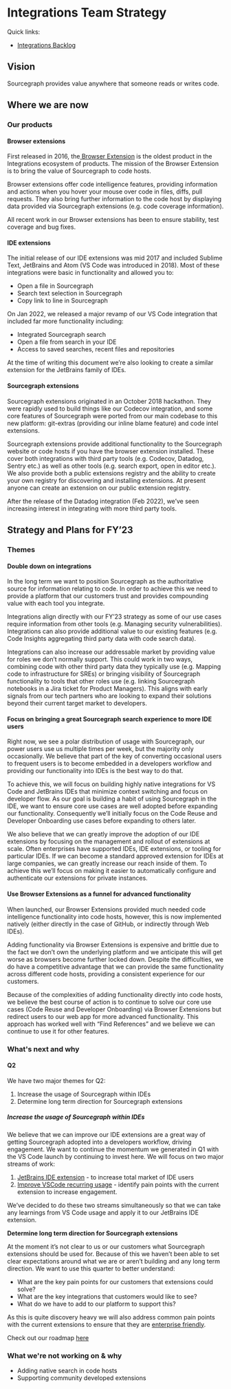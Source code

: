# Integrations Team Strategy

Quick links:

- [Integrations Backlog](https://github.com/orgs/sourcegraph/projects/213/views/26)

## Vision

Sourcegraph provides value anywhere that someone reads or writes code.

## Where we are now

### Our products

#### Browser extensions

First released in 2016, the[ Browser Extension](https://about.sourcegraph.com/blog/browse-review-code-on-github-like-in-an-ide-with-the-sourcegraph-chrome-extension/) is the oldest product in the Integrations ecosystem of products. The mission of the Browser Extension is to bring the value of Sourcegraph to code hosts.

Browser extensions offer code intelligence features, providing information and actions when you hover your mouse over code in files, diffs, pull requests. They also bring further information to the code host by displaying data provided via Sourcegraph extensions (e.g. code coverage information).

All recent work in our Browser extensions has been to ensure stability, test coverage and bug fixes.

#### IDE extensions

The initial release of our IDE extensions was mid 2017 and included Sublime Text, JetBrains and Atom (VS Code was introduced in 2018). Most of these integrations were basic in functionality and allowed you to:

- Open a file in Sourcegraph
- Search text selection in Sourcegraph
- Copy link to line in Sourcegraph

On Jan 2022, we released a major revamp of our VS Code integration that included far more functionality including:

- Integrated Sourcegraph search
- Open a file from search in your IDE
- Access to saved searches, recent files and repositories

At the time of writing this document we’re also looking to create a similar extension for the JetBrains family of IDEs.

#### Sourcegraph extensions

Sourcegraph extensions originated in an October 2018 hackathon. They were rapidly used to build things like our Codecov integration, and some core features of Sourcegraph were ported from our main codebase to this new platform: git-extras (providing our inline blame feature) and code intel extensions.

Sourcegraph extensions provide additional functionality to the Sourcegraph website or code hosts if you have the browser extension installed. These cover both integrations with third party tools (e.g. Codecov, Datadog, Sentry etc.) as well as other tools (e.g. search export, open in editor etc.). We also provide both a public extensions registry and the ability to create your own registry for discovering and installing extensions. At present anyone can create an extension on our public extension registry.

After the release of the Datadog integration (Feb 2022), we’ve seen increasing interest in integrating with more third party tools.

## Strategy and Plans for FY’23

### **Themes**

#### Double down on integrations

In the long term we want to position Sourcegraph as the authoritative source for information relating to code. In order to achieve this we need to provide a platform that our customers trust and provides compounding value with each tool you integrate.

Integrations align directly with our FY’23 strategy as some of our use cases require information from other tools (e.g. Managing security vulnerabilities). Integrations can also provide additional value to our existing features (e.g. Code Insights aggregating third party data with code search data).

Integrations can also increase our addressable market by providing value for roles we don’t normally support. This could work in two ways, combining code with other third party data they typically use (e.g. Mapping code to infrastructure for SREs) or bringing visibility of Sourcegraph functionality to tools that other roles use (e.g. linking Sourcegraph notebooks in a Jira ticket for Product Managers). This aligns with early signals from our tech partners who are looking to expand their solutions beyond their current target market to developers.

#### Focus on bringing a great Sourcegraph search experience to more IDE users

Right now, we see a polar distribution of usage with Sourcegraph, our power users use us multiple times per week, but the majority only occasionally. We believe that part of the key of converting occasional users to frequent users is to become embedded in a developers workflow and providing our functionality into IDEs is the best way to do that.

To achieve this, we will focus on building highly native integrations for VS Code and JetBrains IDEs that minimize context switching and focus on developer flow. As our goal is building a habit of using Sourcegraph in the IDE, we want to ensure core use cases are well adopted before expanding our functionality. Consequently we’ll initially focus on the Code Reuse and Developer Onboarding use cases before expanding to others later.

We also believe that we can greatly improve the adoption of our IDE extensions by focusing on the management and rollout of extensions at scale. Often enterprises have supported IDEs, IDE extensions, or tooling for particular IDEs. If we can become a standard approved extension for IDEs at large companies, we can greatly increase our reach inside of them. To achieve this we’ll focus on making it easier to automatically configure and authenticate our extensions for private instances.

#### Use Browser Extensions as a funnel for advanced functionality

When launched, our Browser Extensions provided much needed code intelligence functionality into code hosts, however, this is now implemented natively (either directly in the case of GitHub, or indirectly through Web IDEs).

Adding functionality via Browser Extensions is expensive and brittle due to the fact we don’t own the underlying platform and we anticipate this will get worse as browsers become further locked down. Despite the difficulties, we do have a competitive advantage that we can provide the same functionality across different code hosts, providing a consistent experience for our customers.

Because of the complexities of adding functionality directly into code hosts, we believe the best course of action is to continue to solve our core use cases (Code Reuse and Developer Onboarding) via Browser Extensions but redirect users to our web app for more advanced functionality. This approach has worked well with “Find References” and we believe we can continue to use it for other features.

### **What's next and why**

#### Q2

We have two major themes for Q2:

1. Increase the usage of Sourcegraph within IDEs
2. Determine long term direction for Sourcegraph extensions

##### Increase the usage of Sourcegraph within IDEs

We believe that we can improve our IDE extensions are a great way of getting Sourcegraph adopted into a developers workflow, driving engagement. We want to continue the momentum we generated in Q1 with the VS Code launch by continuing to invest here. We will focus on two major streams of work:

1. [JetBrains IDE extension](https://github.com/sourcegraph/sourcegraph/issues/31465) - to increase total market of IDE users
2. [Improve VSCode recurring usage](https://github.com/sourcegraph/sourcegraph/issues/34346) - identify pain points with the current extension to increase engagement.

We’ve decided to do these two streams simultaneously so that we can take any learnings from VS Code usage and apply it to our JetBrains IDE extension.

**Determine long term direction for Sourcegraph extensions**

At the moment it’s not clear to us or our customers what Sourcegraph extensions should be used for. Because of this we haven’t been able to set clear expectations around what we are or aren’t building and any long term direction. We want to use this quarter to better understand:

- What are the key pain points for our customers that extensions could solve?
- What are the key integrations that customers would like to see?
- What do we have to add to our platform to support this?

As this is quite discovery heavy we will also address common pain points with the current extensions to ensure that they are [enterprise friendly](https://github.com/sourcegraph/sourcegraph/issues/34347).

Check out our roadmap [here](https://github.com/orgs/sourcegraph/projects/214/views/21)

### **What we're not working on & why**

- Adding native search in code hosts
- Supporting community developed extensions
